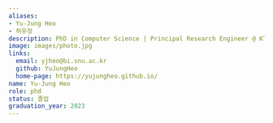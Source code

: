 ```yaml
---
aliases:
- Yu-Jung Heo
- 허유정
description: PhD in Computer Science | Principal Research Engineer @ KT AI2XL Lab
image: images/photo.jpg
links:
  email: yjheo@bi.snu.ac.kr
  github: YuJungHeo
  home-page: https://yujungheo.github.io/
name: Yu-Jung Heo
role: phd
status: 졸업
graduation_year: 2023
---
```

